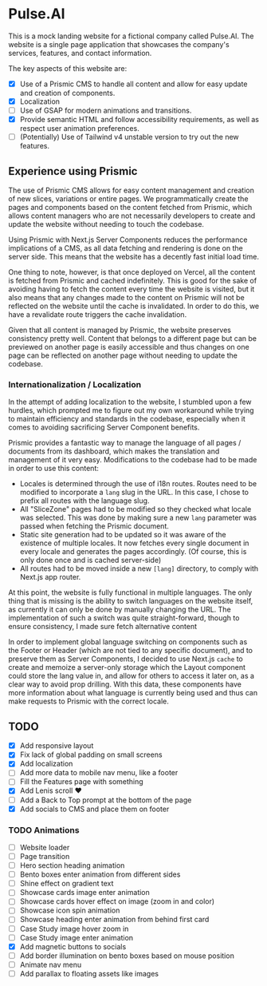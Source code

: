# Pulse.AI

This is a mock landing website for a fictional company called Pulse.AI. 
The website is a single page application that showcases the company's services, features, and contact information.

The key aspects of this website are:
- [x] Use of a Prismic CMS to handle all content and allow for easy update and creation of components.
- [x] Localization 
- [ ] Use of GSAP for modern animations and transitions.
- [x] Provide semantic HTML and follow accessibility requirements, as well as respect user animation preferences.
- [ ] (Potentially) Use of Tailwind v4 unstable version to try out the new features. 

## Experience using Prismic
The use of Prismic CMS allows for easy content management and creation of new slices, variations or entire pages. We programmatically create the pages and components based on the content fetched from Prismic, which allows content managers who are not necessarily developers to create and update the website without needing to touch the codebase.

Using Prismic with Next.js Server Components reduces the performance implications of a CMS, as all data fetching and rendering is done on the server side. This means that the website has a decently fast initial load time.

One thing to note, however, is that once deployed on Vercel, all the content is fetched from Prismic and cached indefinitely. This is good for the sake of avoiding having to fetch the content every time the website is visited, but it also means that any changes made to the content on Prismic will not be reflected on the website until the cache is invalidated. In order to do this, we have a revalidate route triggers the cache invalidation.

Given that all content is managed by Prismic, the website preserves consistency pretty well. Content that belongs to a different page but can be previewed on another page is easily accessible and thus changes on one page can be reflected on another page without needing to update the codebase.

### Internationalization / Localization
In the attempt of adding localization to the website, I stumbled upon a few hurdles, which prompted me to figure out my own workaround while trying to maintain efficiency and standards in the codebase, especially when it comes to avoiding sacrificing Server Component benefits.

Prismic provides a fantastic way to manage the language of all pages / documents from its dashboard, which makes the translation and management of it very easy. Modifications to the codebase had to be made in order to use this content:
- Locales is determined through the use of i18n routes. Routes need to be modified to incorporate a `lang` slug in the URL. In this case, I chose to prefix all routes with the language slug.
- All "SliceZone" pages had to be modified so they checked what locale was selected. This was done by making sure a new  `lang` 
parameter was passed when fetching the Prismic document.
- Static site generation had to be updated so it was aware of the existence of multiple locales. It now fetches every single document in every locale and generates the pages accordingly. (Of course, this is only done once and is cached server-side)
- All routes had to be moved inside a new `[lang]` directory, to comply with Next.js app router.
  
At this point, the website is fully functional in multiple languages. The only thing that is missing is the ability to switch languages on the website itself, as currently it can only be done by manually changing the URL. The implementation of such a switch was quite straight-forward, though to ensure consistency, I made sure fetch alternative content

In order to implement global language switching on components such as the Footer or Header (which are not tied to any specific document), and to preserve them as Server Components, I decided to use Next.js `cache` to create and memoize a server-only storage which the Layout component could store the lang value in, and allow for others to access it later on, as a clear way to avoid prop drilling. With this data, these components have more information about what language is currently being used and thus can make requests to Prismic with the correct locale.

## TODO
- [x] Add responsive layout
- [x] Fix lack of global padding on small screens
- [x] Add localization
- [ ] Add more data to mobile nav menu, like a footer
- [ ] Fill the Features page with something
- [x] Add Lenis scroll ♥
- [ ] Add a Back to Top prompt at the bottom of the page
- [x] Add socials to CMS and place them on footer

### TODO Animations
- [ ] Website loader
- [ ] Page transition
- [ ] Hero section heading animation
- [ ] Bento boxes enter animation from different sides
- [ ] Shine effect on gradient text
- [ ] Showcase cards image enter animation
- [ ] Showcase cards hover effect on image (zoom in and color)
- [ ] Showcase icon spin animation
- [ ] Showcase heading enter animation from behind first card
- [ ] Case Study image hover zoom in
- [ ] Case Study image enter animation
- [x] Add magnetic buttons to socials
- [ ] Add border illumination on bento boxes based on mouse position
- [ ] Animate nav menu
- [ ] Add parallax to floating assets like images